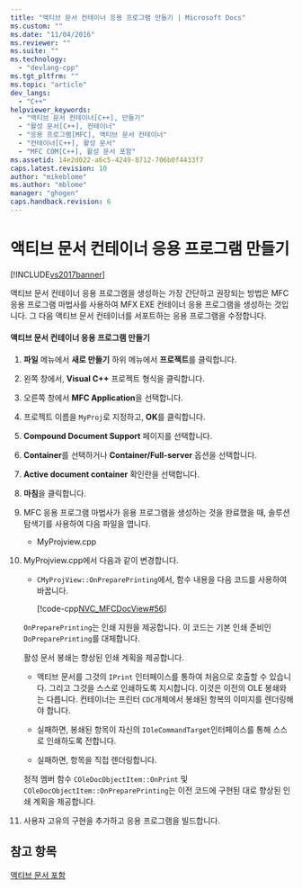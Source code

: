 ```yaml
---
title: "액티브 문서 컨테이너 응용 프로그램 만들기 | Microsoft Docs"
ms.custom: ""
ms.date: "11/04/2016"
ms.reviewer: ""
ms.suite: ""
ms.technology: 
  - "devlang-cpp"
ms.tgt_pltfrm: ""
ms.topic: "article"
dev_langs: 
  - "C++"
helpviewer_keywords: 
  - "액티브 문서 컨테이너[C++], 만들기"
  - "활성 문서[C++], 컨테이너"
  - "응용 프로그램[MFC], 액티브 문서 컨테이너"
  - "컨테이너[C++], 활성 문서"
  - "MFC COM[C++], 활성 문서 포함"
ms.assetid: 14e2d022-a6c5-4249-8712-706b0f4433f7
caps.latest.revision: 10
author: "mikeblome"
ms.author: "mblome"
manager: "ghogen"
caps.handback.revision: 6
---
```

# 액티브 문서 컨테이너 응용 프로그램 만들기
[!INCLUDE[vs2017banner](../assembler/inline/includes/vs2017banner.md)]

액티브 문서 컨테이너 응용 프로그램을 생성하는 가장 간단하고 권장되는 방법은 MFC 응용 프로그램 마법사를 사용하여 MFX EXE 컨테이너 응용 프로그램을 생성하는 것입니다. 그 다음 액티브 문서 컨테이너를 서포트하는 응용 프로그램을 수정합니다.  
  
#### 액티브 문서 컨테이너 응용 프로그램 만들기  
  
1.  **파일** 메뉴에서 **새로 만들기** 하위 메뉴에서 **프로젝트**를 클릭합니다.  
  
2.  왼쪽 창에서, **Visual C\+\+** 프로젝트 형식을 클릭합니다.  
  
3.  오른쪽 창에서 **MFC Application**을 선택합니다.  
  
4.  프로젝트 이름을 `MyProj`로 지정하고, **OK**를 클릭합니다.  
  
5.  **Compound Document Support** 페이지를 선택합니다.  
  
6.  **Container**를 선택하거나 **Container\/Full\-server** 옵션을 선택합니다.  
  
7.  **Active document container** 확인란을 선택합니다.  
  
8.  **마침**을 클릭합니다.  
  
9. MFC 응용 프로그램 마법사가 응용 프로그램을 생성하는 것을 완료했을 때, 솔루션 탐색기를 사용하여 다음 파일을 엽니다.  
  
    -   MyProjview.cpp  
  
10. MyProjview.cpp에서 다음과 같이 변경합니다.  
  
    -   `CMyProjView::OnPreparePrinting`에서, 함수 내용을 다음 코드를 사용하여 바꿉니다.  
  
         [!code-cpp[NVC_MFCDocView#56](../mfc/codesnippet/CPP/creating-an-active-document-container-application_1.cpp)]  
  
     `OnPreparePrinting`는 인쇄 지원을 제공합니다.  이 코드는 기본 인쇄 준비인 `DoPreparePrinting`를 대체합니다.  
  
     활성 문서 봉쇄는 향상된 인쇄 계획을 제공합니다.  
  
    -   액티브 문서를 그것의 `IPrint` 인터페이스를 통하여 처음으로 호출할 수 있습니다. 그리고 그것을 스스로 인쇄하도록 지시합니다.  이것은 이전의 OLE 봉쇄와는 다릅니다. 컨테이너는 프린터 `CDC`개체에서 봉쇄된 항복의 이미지를 렌더링해야 합니다.  
  
    -   실패하면, 봉쇄된 항목이 자신의 `IOleCommandTarget`인터페이스를 통해 스스로 인쇄하도록 전합니다.  
  
    -   실패하면, 항목을 직접 렌더링합니다.  
  
     정적 멤버 함수 `COleDocObjectItem::OnPrint` 및 `COleDocObjectItem::OnPreparePrinting`는 이전 코드에 구현된 대로 향상된 인쇄 계획을 제공합니다.  
  
11. 사용자 고유의 구현을 추가하고 응용 프로그램을 빌드합니다.  
  
## 참고 항목  
 [액티브 문서 포함](../mfc/active-document-containment.md)